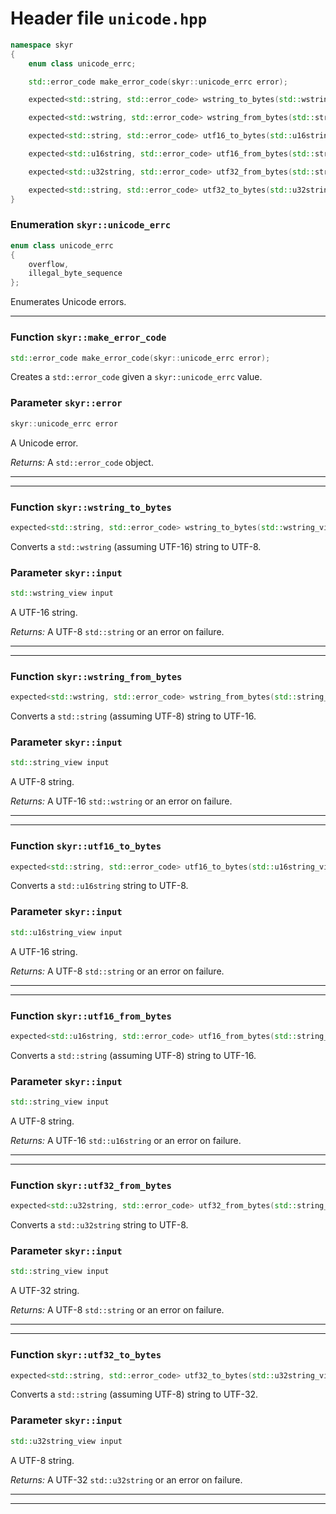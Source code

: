 # Header file `unicode.hpp`

``` cpp
namespace skyr
{
    enum class unicode_errc;

    std::error_code make_error_code(skyr::unicode_errc error);

    expected<std::string, std::error_code> wstring_to_bytes(std::wstring_view input);

    expected<std::wstring, std::error_code> wstring_from_bytes(std::string_view input);

    expected<std::string, std::error_code> utf16_to_bytes(std::u16string_view input);

    expected<std::u16string, std::error_code> utf16_from_bytes(std::string_view input);

    expected<std::u32string, std::error_code> utf32_from_bytes(std::string_view input);

    expected<std::string, std::error_code> utf32_to_bytes(std::u32string_view input);
}
```

### Enumeration `skyr::unicode_errc`

``` cpp
enum class unicode_errc
{
    overflow,
    illegal_byte_sequence
};
```

Enumerates Unicode errors.

-----

### Function `skyr::make_error_code`

``` cpp
std::error_code make_error_code(skyr::unicode_errc error);
```

Creates a `std::error_code` given a `skyr::unicode_errc` value.

### Parameter `skyr::error`

``` cpp
skyr::unicode_errc error
```

A Unicode error.

*Returns:* A `std::error_code` object.

-----

-----

### Function `skyr::wstring_to_bytes`

``` cpp
expected<std::string, std::error_code> wstring_to_bytes(std::wstring_view input);
```

Converts a `std::wstring` (assuming UTF-16) string to UTF-8.

### Parameter `skyr::input`

``` cpp
std::wstring_view input
```

A UTF-16 string.

*Returns:* A UTF-8 `std::string` or an error on failure.

-----

-----

### Function `skyr::wstring_from_bytes`

``` cpp
expected<std::wstring, std::error_code> wstring_from_bytes(std::string_view input);
```

Converts a `std::string` (assuming UTF-8) string to UTF-16.

### Parameter `skyr::input`

``` cpp
std::string_view input
```

A UTF-8 string.

*Returns:* A UTF-16 `std::wstring` or an error on failure.

-----

-----

### Function `skyr::utf16_to_bytes`

``` cpp
expected<std::string, std::error_code> utf16_to_bytes(std::u16string_view input);
```

Converts a `std::u16string` string to UTF-8.

### Parameter `skyr::input`

``` cpp
std::u16string_view input
```

A UTF-16 string.

*Returns:* A UTF-8 `std::string` or an error on failure.

-----

-----

### Function `skyr::utf16_from_bytes`

``` cpp
expected<std::u16string, std::error_code> utf16_from_bytes(std::string_view input);
```

Converts a `std::string` (assuming UTF-8) string to UTF-16.

### Parameter `skyr::input`

``` cpp
std::string_view input
```

A UTF-8 string.

*Returns:* A UTF-16 `std::u16string` or an error on failure.

-----

-----

### Function `skyr::utf32_from_bytes`

``` cpp
expected<std::u32string, std::error_code> utf32_from_bytes(std::string_view input);
```

Converts a `std::u32string` string to UTF-8.

### Parameter `skyr::input`

``` cpp
std::string_view input
```

A UTF-32 string.

*Returns:* A UTF-8 `std::string` or an error on failure.

-----

-----

### Function `skyr::utf32_to_bytes`

``` cpp
expected<std::string, std::error_code> utf32_to_bytes(std::u32string_view input);
```

Converts a `std::string` (assuming UTF-8) string to UTF-32.

### Parameter `skyr::input`

``` cpp
std::u32string_view input
```

A UTF-8 string.

*Returns:* A UTF-32 `std::u32string` or an error on failure.

-----

-----
